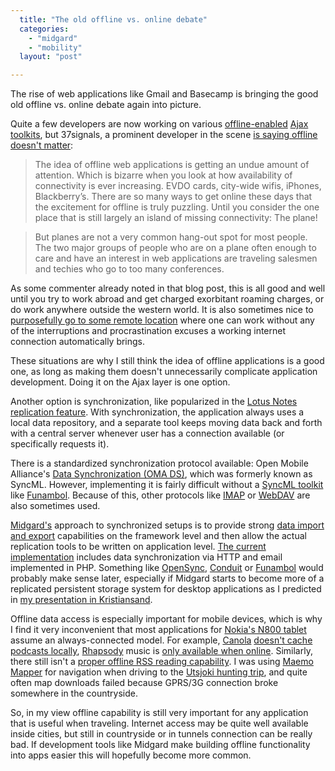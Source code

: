 ```yaml
---
  title: "The old offline vs. online debate"
  categories: 
    - "midgard"
    - "mobility"
  layout: "post"

---
```

The rise of web applications like Gmail and Basecamp is bringing the good old offline vs. online debate again into picture.

Quite a few developers are now working on various [offline-enabled][14] [Ajax][15] [toolkits][16], but 37signals, a prominent developer in the scene [is saying offline doesn't matter][1]:

> The idea of offline web applications is getting an undue amount of attention. Which is bizarre when you look at how availability of connectivity is ever increasing. EVDO cards, city-wide wifis, iPhones, Blackberry’s. There are so many ways to get online these days that the excitement for offline is truly puzzling. Until you consider the one place that is still largely an island of missing connectivity: The plane!

> But planes are not a very common hang-out spot for most people. The two major groups of people who are on a plane often enough to care and have an interest in web applications are traveling salesmen and techies who go to too many conferences.

As some commenter already noted in that blog post, this is all good and well until you try to work abroad and get charged exorbitant roaming charges, or do work anywhere outside the western world. It is also sometimes nice to [purposefully go to some remote location][2] where one can work without any of the interruptions and procrastination excuses a working internet connection automatically brings.

These situations are why I still think the idea of offline applications is a good one, as long as making them doesn't unnecessarily complicate application development. Doing it on the Ajax layer is one option.

Another option is synchronization, like popularized in the [Lotus Notes replication feature][3]. With synchronization, the application always uses a local data repository, and a separate tool keeps moving data back and forth with a central server whenever user has a connection available (or specifically requests it).

There is a standardized synchronization protocol available: Open Mobile Alliance's [Data Synchronization (OMA DS)][4], which was formerly known as SyncML. However, implementing it is fairly difficult without a [SyncML toolkit][5] like [Funambol][6]. Because of this, other protocols like [IMAP][7] or [WebDAV][8] are also sometimes used.

[Midgard's][25] approach to synchronized setups is to provide strong [data import and export][11] capabilities on the framework level and then allow the actual replication tools to be written on application level. [The current implementation][10] includes data synchronization via HTTP and email implemented in PHP. Something like [OpenSync][12], [Conduit][9] or [Funambol][6] would probably make sense later, especially if Midgard starts to become more of a replicated persistent storage system for desktop applications as I predicted in [my presentation in Kristiansand][13].

Offline data access is especially important for mobile devices, which is why I find it very inconvenient that most applications for [Nokia's N800 tablet][17] assume an always-connected model. For example, [Canola][18] [doesn't cache podcasts locally][19], [Rhapsody][20] music is [only available when online][21]. Similarly, there still isn't a [proper offline RSS reading capability][22]. I was using [Maemo Mapper][23] for navigation when driving to the [Utsjoki hunting trip][24], and quite often map downloads failed because GPRS/3G connection broke somewhere in the countryside.

So, in my view offline capability is still very important for any application that is useful when traveling. Internet access may be quite well available inside cities, but still in countryside or in tunnels connection can be really bad. If development tools like Midgard make building offline functionality into apps easier this will hopefully become more common.

[1]: http://www.37signals.com/svn/posts/347-youre-not-on-a-fucking-plane-and-if-you-are-it-doesnt-matter
[2]: http://bergie.iki.fi/blog/finding-resources-automatically-in-openpsa/
[3]: http://beech.vcu.edu/lspace/notesr5/mcenter.nsf/8214739e835361d18525630600486645/852567e200589e568525679e004d2a9d?OpenDocument
[4]: http://en.wikipedia.org/wiki/SyncML
[5]: http://www-128.ibm.com/developerworks/xml/library/x-syncml3.html
[6]: http://www.funambol.com/opensource/
[7]: http://en.wikipedia.org/wiki/Internet_Message_Access_Protocol
[8]: http://en.wikipedia.org/wiki/WebDAV
[9]: http://www.conduit-project.org/
[10]: http://bergie.iki.fi/blog/midgard-replication-service-starts-to-shape-up/
[11]: http://www.midgard-project.org/documentation/php-midgard_replicator/
[12]: http://www.opensync.org/
[13]: http://bergie.iki.fi/blog/midgard-managing_free_software_project_as_a_joint_venture/
[14]: http://www.sitepen.com/blog/2007/01/02/the-dojo-offline-toolkit/
[15]: http://www.zimbra.com/blog/archives/2006/11/taking_zimbra_offline.html
[16]: http://blogs.zdnet.com/BTL/?p=2298
[17]: http://www.nokiausa.com/N800/1,9008,,00.html
[18]: http://downloads.maemo.org/product/canola/
[19]: https://garage.maemo.org/tracker/index.php?func=detail&aid=229&group_id=125&atid=532
[20]: http://www.engadget.com/2007/03/27/nokia-and-real-adda-rhapsody-to-the-n800/
[21]: http://bergie.iki.fi/blog/first_look_at_rhapsody_for_n800/
[22]: http://www.internettablettalk.com/forums/showthread.php?t=4793
[23]: http://downloads.maemo.org/product/maemo-mapper/
[24]: http://www.flickr.com/photos/bergie/sets/72157600010088557/
[25]: http://www.midgard-project.org/